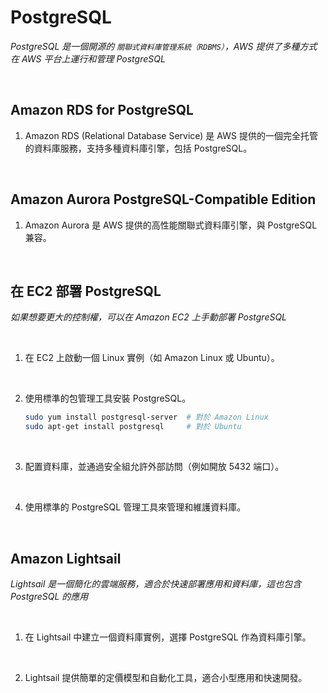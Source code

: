 # PostgreSQL

_PostgreSQL 是一個開源的 `關聯式資料庫管理系統（RDBMS）`，AWS 提供了多種方式在 AWS 平台上運行和管理 PostgreSQL_

<br>


## Amazon RDS for PostgreSQL

1. Amazon RDS (Relational Database Service) 是 AWS 提供的一個完全托管的資料庫服務，支持多種資料庫引擎，包括 PostgreSQL。

<br>


## Amazon Aurora PostgreSQL-Compatible Edition

1. Amazon Aurora 是 AWS 提供的高性能關聯式資料庫引擎，與 PostgreSQL 兼容。

<br>


## 在 EC2 部署 PostgreSQL

_如果想要更大的控制權，可以在 Amazon EC2 上手動部署 PostgreSQL_

<br>


1. 在 EC2 上啟動一個 Linux 實例（如 Amazon Linux 或 Ubuntu）。

<br>


2. 使用標準的包管理工具安裝 PostgreSQL。

    ```bash
    sudo yum install postgresql-server  # 對於 Amazon Linux
    sudo apt-get install postgresql     # 對於 Ubuntu
    ```

<br>


3. 配置資料庫，並通過安全組允許外部訪問（例如開放 5432 端口）。

<br>


4. 使用標準的 PostgreSQL 管理工具來管理和維護資料庫。

<br>


## Amazon Lightsail

_Lightsail 是一個簡化的雲端服務，適合於快速部署應用和資料庫，這也包含 PostgreSQL 的應用_

<br>


1. 在 Lightsail 中建立一個資料庫實例，選擇 PostgreSQL 作為資料庫引擎。

<br>


2. Lightsail 提供簡單的定價模型和自動化工具，適合小型應用和快速開發。

<br>

